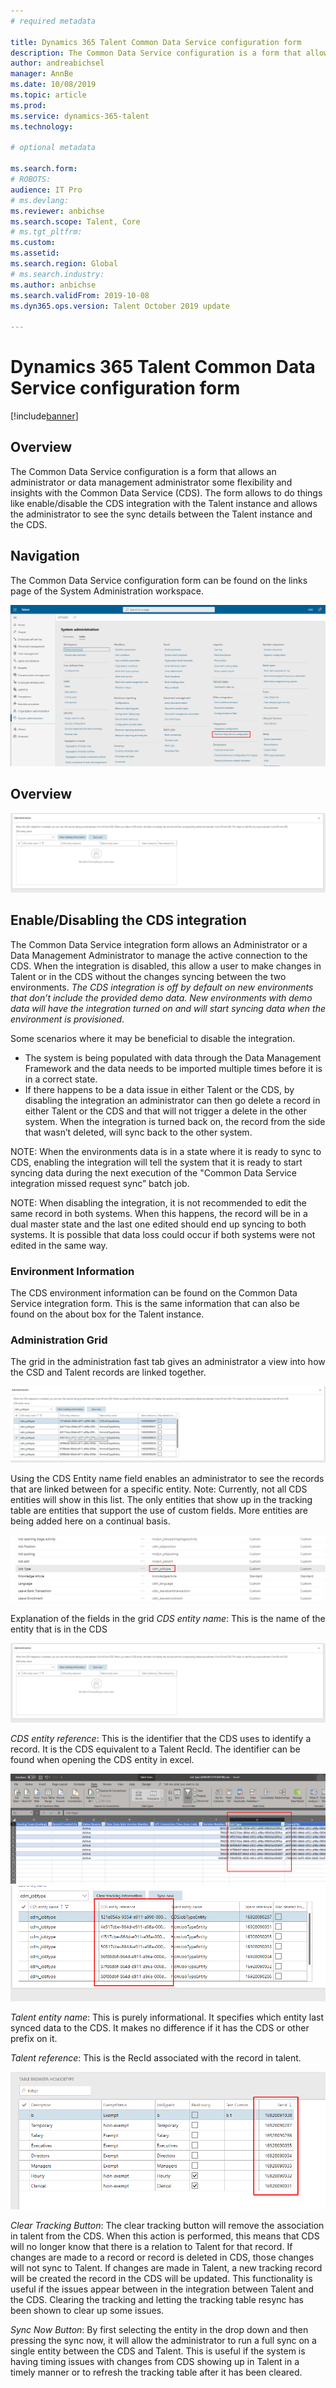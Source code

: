 ```yaml
---
# required metadata

title: Dynamics 365 Talent Common Data Service configuration form 
description: The Common Data Service configuration is a form that allows an administrator or data management administrator some flexibility and insights with the Common Data Service (CDS).
author: andreabichsel
manager: AnnBe
ms.date: 10/08/2019
ms.topic: article
ms.prod: 
ms.service: dynamics-365-talent
ms.technology: 

# optional metadata

ms.search.form: 
# ROBOTS: 
audience: IT Pro
# ms.devlang: 
ms.reviewer: anbichse
ms.search.scope: Talent, Core
# ms.tgt_pltfrm: 
ms.custom: 
ms.assetid: 
ms.search.region: Global
# ms.search.industry: 
ms.author: anbichse
ms.search.validFrom: 2019-10-08
ms.dyn365.ops.version: Talent October 2019 update

---
```


# Dynamics 365 Talent Common Data Service configuration form

[!include[banner](../includes/banner.md)]


## Overview
The Common Data Service configuration is a form that allows an administrator or data management administrator some flexibility and insights with the Common Data Service (CDS). The form allows to do things like enable/disable the CDS integration with the Talent instance and allows the administrator to see the sync details between the Talent instance and the CDS. 

## Navigation
The Common Data Service configuration form can be found on the links page of the System Administration workspace.

[![Links Location](./media/CDSConfigForm_LinksLocation.png)](./media/CDSConfigForm_LinksLocation.png)

## Overview

[![CDS Config Form](./media/CDSConfigForm_AdminGrid.png)](./media/CDSConfigForm_AdminGrid.png)

## Enable/Disabling the CDS integration 
The Common Data Service integration form allows an Administrator or a Data Management Administrator to manage the active connection to the CDS. When the integration is disabled, this allow a user to make changes in Talent or in the CDS without the changes syncing between the two environments. *The CDS integration is off by default on new environments that don’t include the provided demo data. New environments with demo data will have the integration turned on and will start syncing data when the environment is provisioned*. 

Some scenarios where it may be beneficial to disable the integration. 
 - The system is being populated with data through the Data Management Framework and the data needs to be imported multiple times before it is in a correct state. 
 - If there happens to be a data issue in either Talent or the CDS, by disabling the integration an administrator can then go delete a record in either Talent or the CDS and that will not trigger a delete in the other system. When the integration is turned back on, the record from the side that wasn’t deleted, will sync back to the other system. 
 
NOTE: When the environments data is in a state where it is ready to sync to CDS, enabling the integration will tell the system that it is ready to start syncing data during the next execution of the "Common Data Service integration missed request sync” batch job.  

NOTE: When disabling the integration, it is not recommended to edit the same record in both systems. When this happens, the record will be in a dual master state and the last one edited should end up syncing to both systems. It is possible that data loss could occur if both systems were not edited in the same way. 

### Environment Information 
The CDS environment information can be found on the Common Data Service integration form. This is the same information that can also be found on the about box for the Talent instance. 

### Administration Grid 
The grid in the administration fast tab gives an administrator a view into how the CSD and Talent records are linked together.  

[![CDS Config Form](./media/CDSConfigForm_AdminGridPopulated.png)](./media/CDSConfigForm_AdminGridPopulated.png)

Using the CDS Entity name field enables an administrator to see the records that are linked between for a specific entity.  Note: Currently, not all CDS entities will show in this list. The only entities that show up in the tracking table are entities that support the use of custom fields. More entities are being added here on a continual basis. 

[![CDS Entity](./media/CDSConfigForm_CDSEntityScreenshot.png)](./media/CDSConfigForm_CDSEntityScreenshot.png)

Explanation of the fields in the grid 
*CDS entity name*: This is the name of the entity that is in the CDS 

[![CDS Config Form](./media/CDSConfigForm_AdminGrid.png)](./media/CDSConfigForm_AdminGrid.png)

*CDS entity reference*: This is the identifier that the CDS uses to identify a record. It is the CDS equivalent to a Talent RecId. The identifier can be found when opening the CDS entity in excel. 

[![Excel Entity](./media/CDSConfigForm_ExcelEntityID.png)](./media/CDSConfigForm_ExcelEntityID.png)
[![Admin Grid Entity ID](./media/CDSConfigForm_AdminGridEntityID.png)](./media/CDSConfigForm_AdminGridEntityID.png)

*Talent entity name*: This is purely informational. It specifies which entity last synced data to the CDS. It makes no difference if it has the CDS or other prefix on it. 
 
*Talent reference*: This is the RecId associated with the record in talent.  

[![Admin Grid Rec ID](./media/CDSConfigForm_AdminGridRecID.png)](./media/CDSConfigForm_AdminGridRecID.png)

*Clear Tracking Button*: The clear tracking button will remove the association in talent from the CDS. When this action is performed, this means that CDS will no longer know that there is a relation to Talent for that record. If changes are made to a record or record is deleted in CDS, those changes will not sync to Talent. If changes are made in Talent, a new tracking record will be created the record in the CDS will be updated. This functionality is useful if the issues appear between in the integration between Talent and the CDS. Clearing the tracking and letting the tracking table resync has been shown to clear up some issues. 
 
*Sync Now Button*: By first selecting the entity in the drop down and then pressing the sync now, it will allow the administrator to run a full sync on a single entity between the CDS and Talent. This is useful if the system is having timing issues with changes from CDS showing up in Talent in a timely manner or to refresh the tracking table after it has been cleared. 
